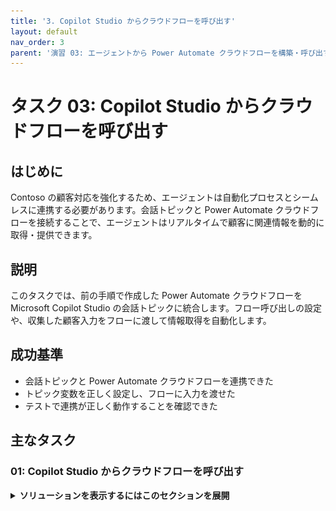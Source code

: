 ```yaml
---
title: '3. Copilot Studio からクラウドフローを呼び出す'
layout: default
nav_order: 3
parent: '演習 03: エージェントから Power Automate クラウドフローを構築・呼び出す'
---
```


# タスク 03: Copilot Studio からクラウドフローを呼び出す

## はじめに

Contoso の顧客対応を強化するため、エージェントは自動化プロセスとシームレスに連携する必要があります。会話トピックと Power Automate クラウドフローを接続することで、エージェントはリアルタイムで顧客に関連情報を動的に取得・提供できます。

## 説明

このタスクでは、前の手順で作成した Power Automate クラウドフローを Microsoft Copilot Studio の会話トピックに統合します。フロー呼び出しの設定や、収集した顧客入力をフローに渡して情報取得を自動化します。

## 成功基準

- 会話トピックと Power Automate クラウドフローを連携できた
- トピック変数を正しく設定し、フローに入力を渡せた
- テストで連携が正しく動作することを確認できた

## 主なタスク

### 01: Copilot Studio からクラウドフローを呼び出す

<details markdown="block"> 
  <summary><strong>ソリューションを表示するにはこのセクションを展開</strong></summary> 

1. Copilot Studio のタブに戻ります。

1. **Save and refresh** ダイアログで **Done** を選択し、作成したフローをリストに反映させます。手動でページをリフレッシュしてもOKです。

	![b84p7yfo.jpg](../../media/b84p7yfo.jpg)

1. 必要に応じて再度 **質問** ノード下の **+** ボタン → **Add an Action** → **Get Ticket Status (@lab.User.FirstName @lab.User.LastName)** フローを選択します。

	![vr59wkix.jpg](../../media/vr59wkix.jpg)

> [!NOTE]
> 新しい **Action** ノードが追加されます。
>
> フローに入力が必要な場合、値の選択を求められます。前手順で作成したフローは **TicketNumber** 入力が必要なので、ユーザーから取得した **TicketNumber** 変数を指定します。

> [!WARNING]
> 作成したフローが表示されない場合は、トピックを **Save** し、ページをリフレッシュして再試行してください。

1. **Power Automate inputs** で **Enter or select a value** のシェブロン **(>)** を選択し、**TicketNumber** 変数を指定します。

	![7rurbsm4.jpg](../../media/7rurbsm4.jpg)
	
> [!NOTE]
> これで Power Automate フローに接続され、Power Automate からの結果が **SNTicketInfo** 変数に出力されます。

> [!IMPORTANT]
> **プロのヒント**: 
> - 統合に遅延が予想される場合は、アクションのプロパティに遅延メッセージを追加します。例: `I'm getting these details for you. Hold on...` 
> - Power Automate でクラウドフローを呼び出して実行する際の遅延を回避するために、Microsoft Copilot Studio で HTTP リクエストやコネクタを直接使用することを検討してください。

1. ServiceNow はインシデントの詳細を **JSON** 形式で返すため、その内容を Copilot Studio がスキーマに基づいて完全に理解できるように解析する必要があります。

	**Action** ノードの下にある **+** ボタンを選択 → **Variable Management** → **Parse value** を選択します。

	![ofxiikp2.jpg](../../media/ofxiikp2.jpg)

> [!NOTE]
> JSON を解析するには、ServiceNow の Rest API Explorer を使用してボディの構造を取得するか、サンプルペイロードからスキーマを取得できます。演習用にサンプルの ServiceNow データを提供しています。

1. **Parse value** の下でシェブロン **(>)** を選択し、**SNTicketInfo** 変数を選択します。

	![aqfnvilc.jpg](../../media/aqfnvilc.jpg)

1. **Data type** でドロップダウンメニューから **From sample data** を選択します。

1. **Get schema from sample JSON** を選択します。

	![s02aculz.jpg](../../media/s02aculz.jpg)

1. 以下のスキーマを貼り付けます。

> [!WARNING]
> 次のコードブロックの **Copy** オプションを使用してコピーし、**Ctrl+V** で貼り付けてください。**Type** を使用しないでください。

```json
{
	"parent": "",
	"made_sla": "true",
	"caused_by": "",
	"watch_list": "",
	"upon_reject": "Cancel all future Tasks",
	"sys_updated_on": "2018-12-12 23:18:55",
	"child_incidents": "0",
	"hold_reason": "",
	"origin_table": "",
	"task_effective_number": "INC0009005",
	"approval_history": "",
	"number": "INC0009005",
	"resolved_by": "",
	"sys_updated_by": "admin",
	"opened_by": "System Administrator",
	"user_input": "",
	"sys_created_on": "2018-08-31 21:35:45",
	"sys_domain": "global",
	"state": "New",
	"route_reason": "",
	"sys_created_by": "admin",
	"knowledge": "false",
	"order": "",
	"calendar_stc": "",
	"closed_at": "",
	"cmdb_ci": "",
	"delivery_plan": "",
	"contract": "",
	"impact": "1 - High",
	"active": "true",
	"work_notes_list": "",
	"business_service": "",
	"business_impact": "",
	"priority": "1 - Critical",
	"sys_domain_path": "/",
	"rfc": "",
	"time_worked": "",
	"expected_start": "",
	"opened_at": "2018-08-31 21:35:21",
	"business_duration": "",
	"group_list": "",
	"work_end": "",
	"caller_id": "David Miller",
	"reopened_time": "",
	"resolved_at": "",
	"approval_set": "",
	"subcategory": "Email",
	"work_notes": "2018-12-12 23:18:42 - System Administrator (Work notes)\nupdated the priority to high based on the criticality of the Incident.\n\n",
	"universal_request": "",
	"short_description": "Email server is down.",
	"correlation_display": "",
	"delivery_task": "",
	"work_start": "",
	"assignment_group": "",
	"additional_assignee_list": "",
	"business_stc": "",
	"cause": "",
	"description": "Unable to send or receive emails.",
	"origin_id": "",
	"calendar_duration": "",
	"close_notes": "",
	"notify": "Do Not Notify",
	"service_offering": "",
	"sys_class_name": "Incident",
	"closed_by": "",
	"follow_up": "",
	"parent_incident": "",
	"sys_id": "ed92e8d173d023002728660c4cf6a7bc",
	"reopened_by": "",
	"incident_state": "New",
	"urgency": "1 - High",
	"problem_id": "",
	"company": "",
	"reassignment_count": "0",
	"activity_due": "2018-12-13 01:18:55",
	"assigned_to": "",
	"severity": "3 - Low",
	"comments": "",
	"approval": "Not Yet Requested",
	"sla_due": "UNKNOWN",
	"comments_and_work_notes": "2018-12-12 23:18:42 - System Administrator (Work notes)\nupdated the priority to high based on the criticality of the Incident.\n\n",
	"due_date": "",
	"sys_mod_count": "3",
	"reopen_count": "0",
	"sys_tags": "",
	"escalation": "Normal",
	"upon_approval": "Proceed to Next Task",
	"correlation_id": "",
	"location": "",
	"category": "Software"
	}
	```

1. **Confirm** を選択します。

	![c9nq4vbp.jpg](../../media/c9nq4vbp.jpg)

1. まだ **Parse value** ノード内で、**Save as** の下で **Select a variable** を選択し、**Create a new variable** を選択します。

	![6zeb9407.jpg](../../media/6zeb9407.jpg)

1. 新しい **Var1** 変数を選択し、**Variable name** に `SNTicketInfoParsed` と入力します。

> [!NOTE]
> 変数の型はスキーマに基づいて自動的に設定されます (**record**)。

1. **Parse value** ノードの下に新しい **Message** ノードを追加し、次のメッセージを入力します。

	```
	The status of ticket {Topic.TicketNumber} ({Topic.SNTicketInfoParsed.short_description}) is {Topic.SNTicketInfoParsed.state}.
	```

	![b77703py.jpg](../../media/b77703py.jpg)

> [!IMPORTANT]
> 重要な情報はコマンドバーを使って太字にするか、** で囲んで太字にできます。
>
> Copilot Studio と一部のチャネルでは、シンプルな書式設定のために [Markdown](https://www.markdownguide.org/) がサポートされています。

> [!NOTE]
> 上記のサンプル JSON を参照して、どの値にどのデータが返されるかを確認できます。

1. **Message** ノードの下で **+** ボタンを選択し、**Topic management** → **Go to another topic** を選択し、**End of Conversation** を選択します。

	![sosvnks5.jpg](../../media/sosvnks5.jpg)

1. キャンバスの右上で **Save** を選択してトピックを保存します。

1. **Test your agent** ペインの右上にあるリフレッシュアイコンを選択して新しい会話を開始します。

1. 次のプロンプトを入力してテストします。

    ```
	What is the status of my ticket INC0007001?
	```

    ![3hxzkcsj.jpg](../../media/3hxzkcsj.jpg)

</details>

Power Automate クラウドフローと、外部サービスからのリアルタイムデータをユーザーに提供するためにフローを使用する Copilot Studio の新しいトピックを正常に作成しました！

[次のページへ → 4. ServiceNow チケット情報をアダプティブカードで表示](0304.md)
